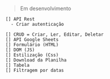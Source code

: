    > Em desenvolvimento

    [] API Rest 
      - Criar autenticação

    [] CRUD = Criar, Ler, Editar, Deletar
    [] API Google Sheets 
    [] Formulário (HTML)
    [] DOM (JS)
    [] Estilização (Css)
    [] Download da Planilha
    [] Tabela
    [] Filtragem por datas 